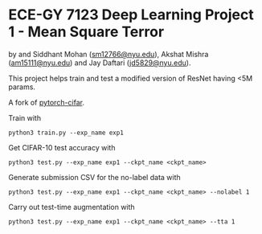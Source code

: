 # ECE-GY 7123 Deep Learning Project 1 - Mean Square Terror
by and Siddhant Mohan (sm12766@nyu.edu), Akshat Mishra (am15111@nyu.edu) and Jay Daftari (jd5829@nyu.edu).

This project helps train and test a modified version of ResNet having <5M params.

A fork of [pytorch-cifar](url).

Train with
```
python3 train.py --exp_name exp1
```

Get CIFAR-10 test accuracy with
```
python3 test.py --exp_name exp1 --ckpt_name <ckpt_name>
```

Generate submission CSV for the no-label data with 
```
python3 test.py --exp_name exp1 --ckpt_name <ckpt_name> --nolabel 1
```

Carry out test-time augmentation with 
```
python3 test.py --exp_name exp1 --ckpt_name <ckpt_name> --tta 1
```
